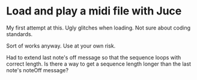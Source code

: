 # Load and play a midi file with Juce	

My first attempt at this. Ugly glitches when loading. 
Not sure about coding standards.

Sort of works anyway. Use at your own risk. 

Had to extend last note's off message so that the sequence loops with correct length. Is there a way to get a sequence length longer than the last note's noteOff message?

